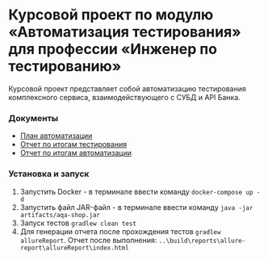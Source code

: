 # Курсовой проект по модулю «Автоматизация тестирования» для профессии «Инженер по тестированию»

Курсовой проект представляет собой автоматизацию тестирования комплексного сервиса, взаимодействующего с СУБД и API Банка.

### Документы

* [План автоматизации](documents/Plan.md)
* [Отчет по итогам тестирования](documents/Report.md)
* [Отчет по итогам автоматизации](documents/Summary.md)

### Установка и запуск

1. Запустить Docker - в терминале ввести команду `docker-compose up -d`
2. Запустить файл JAR-файл - в терминале ввести команду `java -jar artifacts/aqa-shop.jar`
3. Запуск тестов `gradlew clean test`
4. Для генерации отчета после прохождения тестов `gradlew allureReport`. Отчет после выполнения: `..\build\reports\allure-report\allureReport\index.html`